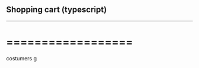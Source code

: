 ## Shopping cart (typescript)
---------------------------
==================
=================

costumers
g
